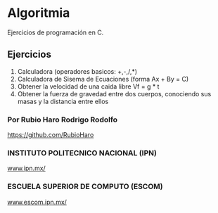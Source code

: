 # Algoritmia
Ejercicios de programación en C. 

## Ejercicios
1. Calculadora (operadores basicos: +,-,/,*)
2. Calculadora de Sisema de Ecuaciones (forma Ax + By = C)
3. Obtener la velocidad de una caida libre Vf = g * t
4. Obtener la fuerza de gravedad entre dos cuerpos, conociendo sus masas y la distancia entre ellos
 
### Por Rubio Haro Rodrigo Rodolfo
https://github.com/RubioHaro
### INSTITUTO POLITECNICO NACIONAL (IPN)
www.ipn.mx/
### ESCUELA SUPERIOR DE COMPUTO (ESCOM)
www.escom.ipn.mx/
